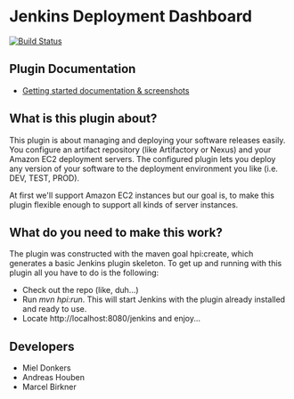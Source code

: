 # Jenkins Deployment Dashboard

[![Build Status](https://travis-ci.org/codecentric/jenkins-deployment-dashboard-plugin.svg?branch=master)](https://travis-ci.org/codecentric/jenkins-deployment-dashboard-plugin)

## Plugin Documentation

* [Getting started documentation & screenshots](documentation/README.md)

## What is this plugin about?

This plugin is about managing and deploying your software releases easily. You configure an artifact repository (like Artifactory or Nexus) and your Amazon EC2 deployment servers. The configured plugin lets you deploy any version of your software to the deployment environment you like (i.e. DEV, TEST, PROD).

At first we'll support Amazon EC2 instances but our goal is, to make this plugin flexible enough to support all kinds of server instances.

## What do you need to make this work?

The plugin was constructed with the maven goal hpi:create, which generates a basic Jenkins plugin skeleton. To get up and running with this plugin all you have to do is the following:

* Check out the repo (like, duh...)
* Run _mvn hpi:run_. This will start Jenkins with the plugin already installed and ready to use.
* Locate http://localhost:8080/jenkins and enjoy...

## Developers

* Miel Donkers
* Andreas Houben
* Marcel Birkner
